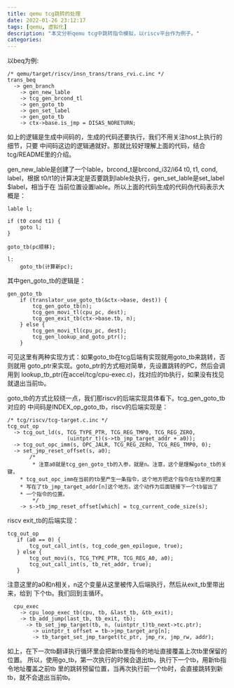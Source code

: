 ```yaml
---
title: qemu tcg跳转的处理
date: 2022-01-26 23:12:17
tags: [qemu, 虚拟化]
description: "本文分析qemu tcg中跳转指令模拟，以riscv平台作为例子。"
categories:
---
```


以beq为例:
```
/* qemu/target/riscv/insn_trans/trans_rvi.c.inc */
trans_beq
  -> gen_branch
    -> gen_new_lable
    -> tcg_gen_brcond_tl
    -> gen_goto_tb
    -> gen_set_label
    -> gen_goto_tb
    -> ctx->base.is_jmp = DISAS_NORETURN;
```
如上的逻辑是生成中间码的，生成的代码还要执行，我们不用关注host上执行的细节，只要
中间码这边的逻辑通就好。那就比较好理解上面的代码，结合tcg/README里的介绍。

gen_new_lable是创建了一个lable，brcond_t是brcond_i32/i64 t0, t1, cond, label，根据
t0/t1的计算决定是否要跳到lable处执行，gen_set_lable是set_label $label，相当于在
当前位置设置lable。所以上面的代码生成的代码伪代码表示大概是：
```
lable l;

if (t0 cond t1) {
    goto l;
}

goto_tb(pc顺移);

l:
    goto_tb(计算新pc);
```
其中gen_goto_tb的逻辑是：
```
gen_goto_tb
    if (translator_use_goto_tb(&ctx->base, dest)) {
        tcg_gen_goto_tb(n);
        tcg_gen_movi_tl(cpu_pc, dest);
        tcg_gen_exit_tb(ctx->base.tb, n);
    } else {
        tcg_gen_movi_tl(cpu_pc, dest);
        tcg_gen_lookup_and_goto_ptr();
    }
```
可见这里有两种实现方式：如果goto_tb在tcg后端有实现就用goto_tb来跳转，否则就用
goto_ptr来实现。goto_ptr的方式相对简单，先设置跳转的PC，然后会调用到
lookup_tb_ptr(在accel/tcg/cpu-exec.c)，找对应的tb执行，如果没有找见就退出当前tb。

goto_tb的方式比较绕一点，我们那riscv的后端实现具体看下。tcg_gen_goto_tb对应的
中间码是INDEX_op_goto_tb，riscv的后端实现是：
```
/* tcg/riscv/tcg-target.c.inc */
tcg_out_op
  -> tcg_out_ld(s, TCG_TYPE_PTR, TCG_REG_TMP0, TCG_REG_ZERO,
                   (uintptr_t)(s->tb_jmp_target_addr + a0));
  -> tcg_out_opc_imm(s, OPC_JALR, TCG_REG_ZERO, TCG_REG_TMP0, 0);
  -> set_jmp_reset_offset(s, a0);
       /*
        * 注意a0就是tcg_gen_goto_tb的入参，就是n。注意，这个是理解goto_tb的关键，
	* tcg_out_opc_imm在当前的tb里产生一条指令，这个地方把这个指令在tb里的位置
	* 写在了tb_jmp_target_addr[n]这个地方。这个动作为后面链接下一个tb留出了
	* 一个指令的位置。
        */
    -> s->tb_jmp_reset_offset[which] = tcg_current_code_size(s);
```
riscv exit_tb的后端实现：
```
tcg_out_op
   if (a0 == 0) {
       tcg_out_call_int(s, tcg_code_gen_epilogue, true);
   } else {
       tcg_out_movi(s, TCG_TYPE_PTR, TCG_REG_A0, a0);
       tcg_out_call_int(s, tb_ret_addr, true);
   }
```
注意这里的a0和n相关，n这个变量从这里被传入后端执行，然后从exit_tb里带出来，给到
下个tb。我们回到主循环。
```
  cpu_exec
    -> cpu_loop_exec_tb(cpu, tb, &last_tb, &tb_exit);
    -> tb_add_jump(last_tb, tb_exit, tb);
      -> tb_set_jmp_target(tb, n, (uintptr_t)tb_next->tc.ptr);
        -> uintptr_t offset = tb->jmp_target_arg[n];
        -> tb_target_set_jmp_target(tc_ptr, jmp_rx, jmp_rw, addr);
```
如上，在下一次tb翻译执行循环里会把新tb里指令的地址直接覆盖上次tb里保留的位置。
所以，使用go_tb，第一次执行的时候会退出tb，执行下一个tb，用新tb指令地址覆盖之前tb
里的跳转预留位置，当再次执行前一个tb时，会直接跳转到新tb，就不会退出当前tb。
